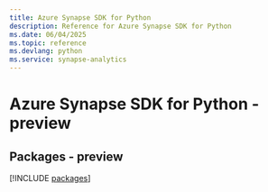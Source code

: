 ```yaml
---
title: Azure Synapse SDK for Python
description: Reference for Azure Synapse SDK for Python
ms.date: 06/04/2025
ms.topic: reference
ms.devlang: python
ms.service: synapse-analytics
---
```

# Azure Synapse SDK for Python - preview
## Packages - preview
[!INCLUDE [packages](synapse-index.md)]
